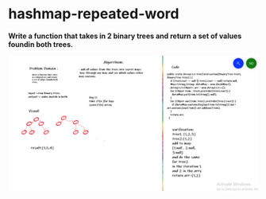 # hashmap-repeated-word
**Write a function that takes in 2 binary trees and return a set of values foundin both trees.**

![img](img/Capture.PNG)
